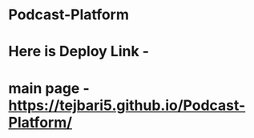 # Podcast-Platform 

# Here is Deploy Link - 

# main page - https://tejbari5.github.io/Podcast-Platform/

